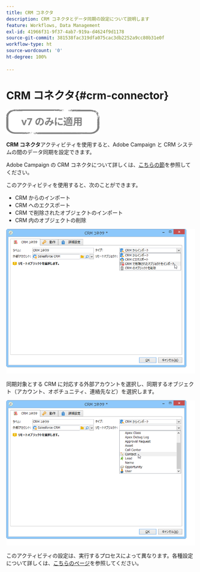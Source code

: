 ```yaml
---
title: CRM コネクタ
description: CRM コネクタとデータ同期の設定について説明します
feature: Workflows, Data Management
exl-id: 41966f31-9f37-4ab7-919a-d4624f9d1178
source-git-commit: 381538fac319dfa075cac3db2252a9cc80b31e0f
workflow-type: ht
source-wordcount: '0'
ht-degree: 100%

---
```


# CRM コネクタ{#crm-connector}

![](../../assets/v7-only.svg)

**CRM コネクタ**&#x200B;アクティビティを使用すると、Adobe Campaign と CRM システムの間のデータ同期を設定できます。

Adobe Campaign の CRM コネクタについて詳しくは、[こちらの節](../../platform/using/crm-connectors.md)を参照してください。

このアクティビティを使用すると、次のことができます。

* CRM からのインポート
* CRM へのエクスポート
* CRM で削除されたオブジェクトのインポート
* CRM 内のオブジェクトの削除

![](assets/crm_task_select_op.png)

同期対象とする CRM に対応する外部アカウントを選択し、同期するオブジェクト（アカウント、オポチュニティ、連絡先など）を選択します。

![](assets/crm_task_select_obj.png)

このアクティビティの設定は、実行するプロセスによって異なります。各種設定について詳しくは、[こちらのページ](../../platform/using/crm-data-sync.md)を参照してください。
